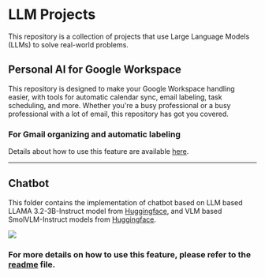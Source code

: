# LLM Projects

This repository is a collection of projects that use Large Language Models (LLMs) to solve real-world problems.


## Personal AI for Google Workspace

This repository is designed to make your Google Workspace handling easier, with tools for automatic calendar sync, email labeling, task scheduling, and more. Whether you're a busy professional or a busy professional with a lot of email, this repository has got you covered. 

### For Gmail organizing and automatic labeling
Details about how to use this feature are available [here](gmail_handler/readme.md).

--- 

## Chatbot

This folder contains the implementation of chatbot based on LLM based LLAMA 3.2-3B-Instruct model from [Huggingface](https://huggingface.co/meta-llama/Llama-3.2-3B-Instruct), and VLM based SmolVLM-Instruct models from [Huggingface](https://huggingface.co/HuggingFaceTB).

![](Chatbot/assets/working-vid-gif.gif)

### For more details on how to use this feature, please refer to the [readme](chatbot/readme.md) file.
